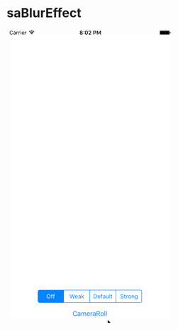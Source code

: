# saBlurEffect

![SABlurEffect](https://github.com/anthrgrnwrld/saBlurEffect/blob/master/testSABlurImageView/saBlurEffect.gif)
